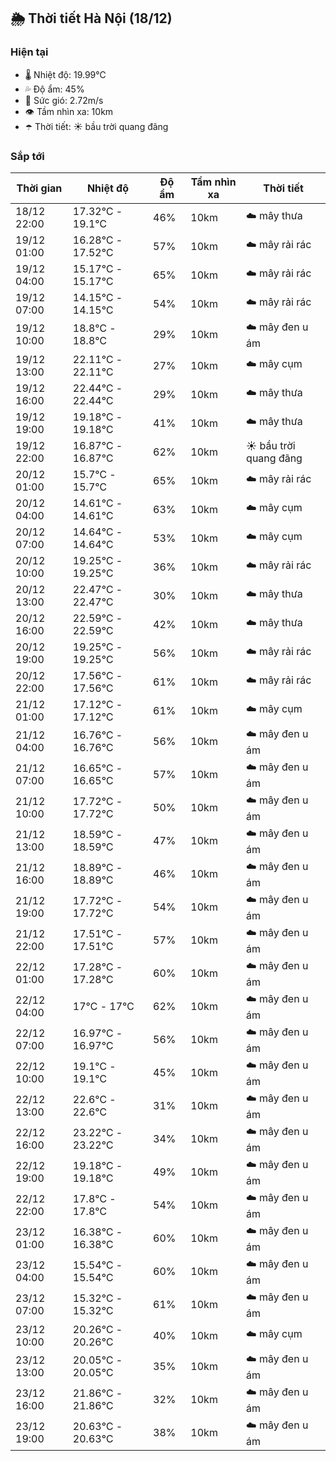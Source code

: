 ## 🌦️ Thời tiết Hà Nội (18/12)

### Hiện tại

- 🌡️ Nhiệt độ: 19.99℃
- 💦 Độ ẩm: 45%
- 💨 Sức gió: 2.72m/s
- 👁️ Tầm nhìn xa: 10km
- ☂️ Thời tiết: ☀️ bầu trời quang đãng

### Sắp tới

| Thời gian | Nhiệt độ | Độ ẩm | Tầm nhìn xa | Thời tiết |
| --- | --- | --- | --- | --- |
| 18/12 22:00 | 17.32℃ - 19.1℃ | 46% | 10km | ☁️ mây thưa |
| 19/12 01:00 | 16.28℃ - 17.52℃ | 57% | 10km | ☁️ mây rải rác |
| 19/12 04:00 | 15.17℃ - 15.17℃ | 65% | 10km | ☁️ mây rải rác |
| 19/12 07:00 | 14.15℃ - 14.15℃ | 54% | 10km | ☁️ mây rải rác |
| 19/12 10:00 | 18.8℃ - 18.8℃ | 29% | 10km | ☁️ mây đen u ám |
| 19/12 13:00 | 22.11℃ - 22.11℃ | 27% | 10km | ☁️ mây cụm |
| 19/12 16:00 | 22.44℃ - 22.44℃ | 29% | 10km | ☁️ mây thưa |
| 19/12 19:00 | 19.18℃ - 19.18℃ | 41% | 10km | ☁️ mây thưa |
| 19/12 22:00 | 16.87℃ - 16.87℃ | 62% | 10km | ☀️ bầu trời quang đãng |
| 20/12 01:00 | 15.7℃ - 15.7℃ | 65% | 10km | ☁️ mây rải rác |
| 20/12 04:00 | 14.61℃ - 14.61℃ | 63% | 10km | ☁️ mây cụm |
| 20/12 07:00 | 14.64℃ - 14.64℃ | 53% | 10km | ☁️ mây cụm |
| 20/12 10:00 | 19.25℃ - 19.25℃ | 36% | 10km | ☁️ mây rải rác |
| 20/12 13:00 | 22.47℃ - 22.47℃ | 30% | 10km | ☁️ mây thưa |
| 20/12 16:00 | 22.59℃ - 22.59℃ | 42% | 10km | ☁️ mây thưa |
| 20/12 19:00 | 19.25℃ - 19.25℃ | 56% | 10km | ☁️ mây rải rác |
| 20/12 22:00 | 17.56℃ - 17.56℃ | 61% | 10km | ☁️ mây rải rác |
| 21/12 01:00 | 17.12℃ - 17.12℃ | 61% | 10km | ☁️ mây cụm |
| 21/12 04:00 | 16.76℃ - 16.76℃ | 56% | 10km | ☁️ mây đen u ám |
| 21/12 07:00 | 16.65℃ - 16.65℃ | 57% | 10km | ☁️ mây đen u ám |
| 21/12 10:00 | 17.72℃ - 17.72℃ | 50% | 10km | ☁️ mây đen u ám |
| 21/12 13:00 | 18.59℃ - 18.59℃ | 47% | 10km | ☁️ mây đen u ám |
| 21/12 16:00 | 18.89℃ - 18.89℃ | 46% | 10km | ☁️ mây đen u ám |
| 21/12 19:00 | 17.72℃ - 17.72℃ | 54% | 10km | ☁️ mây đen u ám |
| 21/12 22:00 | 17.51℃ - 17.51℃ | 57% | 10km | ☁️ mây đen u ám |
| 22/12 01:00 | 17.28℃ - 17.28℃ | 60% | 10km | ☁️ mây đen u ám |
| 22/12 04:00 | 17℃ - 17℃ | 62% | 10km | ☁️ mây đen u ám |
| 22/12 07:00 | 16.97℃ - 16.97℃ | 56% | 10km | ☁️ mây đen u ám |
| 22/12 10:00 | 19.1℃ - 19.1℃ | 45% | 10km | ☁️ mây đen u ám |
| 22/12 13:00 | 22.6℃ - 22.6℃ | 31% | 10km | ☁️ mây đen u ám |
| 22/12 16:00 | 23.22℃ - 23.22℃ | 34% | 10km | ☁️ mây đen u ám |
| 22/12 19:00 | 19.18℃ - 19.18℃ | 49% | 10km | ☁️ mây đen u ám |
| 22/12 22:00 | 17.8℃ - 17.8℃ | 54% | 10km | ☁️ mây đen u ám |
| 23/12 01:00 | 16.38℃ - 16.38℃ | 60% | 10km | ☁️ mây đen u ám |
| 23/12 04:00 | 15.54℃ - 15.54℃ | 60% | 10km | ☁️ mây đen u ám |
| 23/12 07:00 | 15.32℃ - 15.32℃ | 61% | 10km | ☁️ mây đen u ám |
| 23/12 10:00 | 20.26℃ - 20.26℃ | 40% | 10km | ☁️ mây cụm |
| 23/12 13:00 | 20.05℃ - 20.05℃ | 35% | 10km | ☁️ mây đen u ám |
| 23/12 16:00 | 21.86℃ - 21.86℃ | 32% | 10km | ☁️ mây đen u ám |
| 23/12 19:00 | 20.63℃ - 20.63℃ | 38% | 10km | ☁️ mây đen u ám |
